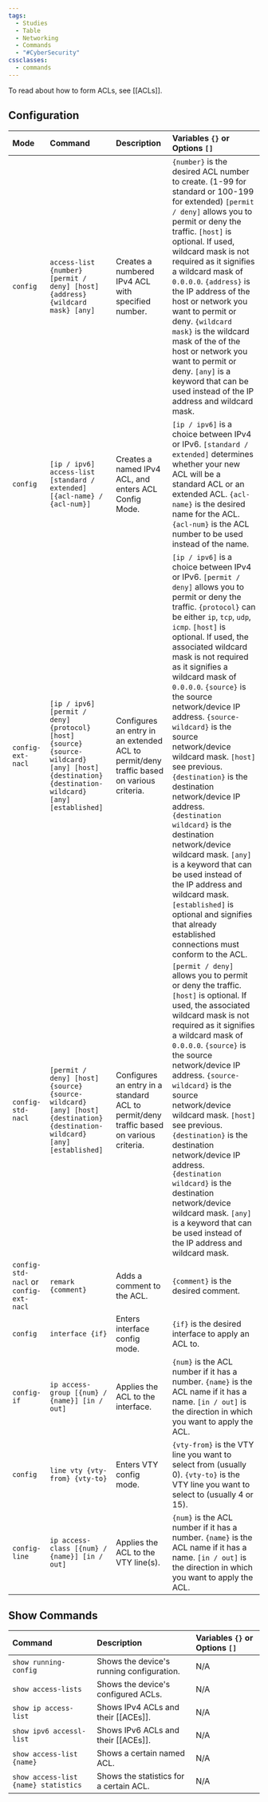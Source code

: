 ```yaml
---
tags:
  - Studies
  - Table
  - Networking
  - Commands
  - "#CyberSecurity"
cssclasses:
  - commands
---
```

To read about how to form ACLs, see [[ACLs]]. 

## Configuration

| Mode                                   | Command                                                                                                                                          | Description                                                                              | Variables `{}` or Options `[]`                                                                                                                                                                                                                                                                                                                                                                                                                                                                                                                                                                                                                                                                                                                                             |
| :------------------------------------- | :----------------------------------------------------------------------------------------------------------------------------------------------- | :--------------------------------------------------------------------------------------- | :------------------------------------------------------------------------------------------------------------------------------------------------------------------------------------------------------------------------------------------------------------------------------------------------------------------------------------------------------------------------------------------------------------------------------------------------------------------------------------------------------------------------------------------------------------------------------------------------------------------------------------------------------------------------------------------------------------------------------------------------------------------------- |
| `config`                               | `access-list {number} [permit / deny] [host] {address} {wildcard mask} [any]`                                                                    | Creates a numbered IPv4 ACL with specified number.                                       | `{number}` is the desired ACL number to create. (1-99 for standard or 100-199 for extended) `[permit / deny]` allows you to permit or deny the traffic. `[host]` is optional. If used, wildcard mask is not required as it signifies a wildcard mask of `0.0.0.0`. `{address}` is the IP address of the host or network you want to permit or deny. `{wildcard mask}` is the wildcard mask of the of the host or network you want to permit or deny. `[any]` is a keyword that can be used instead of the IP address and wildcard mask.                                                                                                                                                                                                                                    |
| `config`                               | `[ip / ipv6] access-list [standard / extended] [{acl-name} / {acl-num}]`                                                                         | Creates a named IPv4 ACL, and enters ACL Config Mode.                                    | `[ip / ipv6]` is a choice between IPv4 or IPv6. `[standard / extended]` determines whether your new ACL will be a standard ACL or an extended ACL. `{acl-name}` is the desired name for the ACL. `{acl-num}` is the ACL number to be used instead of the name.                                                                                                                                                                                                                                                                                                                                                                                                                                                                                                             |
| `config-ext-nacl`                      | `[ip / ipv6] [permit / deny] {protocol} [host] {source} {source-wildcard} [any] [host] {destination} {destination-wildcard} [any] [established]` | Configures an entry in an extended ACL to permit/deny traffic based on various criteria. | `[ip / ipv6]` is a choice between IPv4 or IPv6. `[permit / deny]` allows you to permit or deny the traffic. `{protocol}` can be either `ip`, `tcp`, `udp`, `icmp`. `[host]` is optional. If used, the associated wildcard mask is not required as it signifies a wildcard mask of `0.0.0.0`. `{source}` is the source network/device IP address. `{source-wildcard}` is the source network/device wildcard mask. `[host]` see previous. `{destination}` is the destination network/device IP address. `{destination wildcard}` is the destination network/device wildcard mask. `[any]` is a keyword that can be used instead of the IP address and wildcard mask. `[established]` is optional and signifies that already established connections must conform to the ACL. |
| `config-std-nacl`                      | `[permit / deny] [host] {source} {source-wildcard} [any] [host] {destination} {destination-wildcard} [any] [established]`                        | Configures an entry in a standard ACL to permit/deny traffic based on various criteria.  | `[permit / deny]` allows you to permit or deny the traffic.`[host]` is optional. If used, the associated wildcard mask is not required as it signifies a wildcard mask of `0.0.0.0`. `{source}` is the source network/device IP address. `{source-wildcard}` is the source network/device wildcard mask. `[host]` see previous. `{destination}` is the destination network/device IP address. `{destination wildcard}` is the destination network/device wildcard mask. `[any]` is a keyword that can be used instead of the IP address and wildcard mask.                                                                                                                                                                                                                 |
| `config-std-nacl` or `config-ext-nacl` | `remark {comment}`                                                                                                                               | Adds a comment to the ACL.                                                               | `{comment}` is the desired comment.                                                                                                                                                                                                                                                                                                                                                                                                                                                                                                                                                                                                                                                                                                                                        |
| `config`                               | `interface {if}`                                                                                                                                 | Enters interface config mode.                                                            | `{if}` is the desired interface to apply an ACL to.                                                                                                                                                                                                                                                                                                                                                                                                                                                                                                                                                                                                                                                                                                                        |
| `config-if`                            | `ip access-group [{num} / {name}] [in / out]`                                                                                                    | Applies the ACL to the interface.                                                        | `{num}` is the ACL number if it has a number. `{name}` is the ACL name if it has a name. `[in / out]` is the direction in which you want to apply the ACL.                                                                                                                                                                                                                                                                                                                                                                                                                                                                                                                                                                                                                 |
| `config`                               | `line vty {vty-from} {vty-to}`                                                                                                                   | Enters VTY config mode.                                                                  | `{vty-from}` is the VTY line you want to select from (usually 0). `{vty-to}` is the VTY line you want to select to (usually 4 or 15).                                                                                                                                                                                                                                                                                                                                                                                                                                                                                                                                                                                                                                      |
| `config-line`                          | `ip access-class [{num} / {name}] [in / out]`                                                                                                    | Applies the ACL to the VTY line(s).                                                      | `{num}` is the ACL number if it has a number. `{name}` is the ACL name if it has a name. `[in / out]` is the direction in which you want to apply the ACL.                                                                                                                                                                                                                                                                                                                                                                                                                                                                                                                                                                                                                 |

## Show Commands

| Command                              | Description                               | Variables `{}` or Options `[]` |
| :----------------------------------- | :---------------------------------------- | :----------------------------- |
| `show running-config`                | Shows the device's running configuration. | N/A                            |
| `show access-lists`                  | Shows the device's configured ACLs.       | N/A                            |
| `show ip access-list`                | Shows IPv4 ACLs and their [[ACEs]].       | N/A                            |
| `show ipv6 accessl-list`             | Shows IPv6 ACLs and their [[ACEs]].       | N/A                            |
| `show access-list {name}`            | Shows a certain named ACL.                | N/A                            |
| `show access-list {name} statistics` | Shows the statistics for a certain ACL.   | N/A                            |